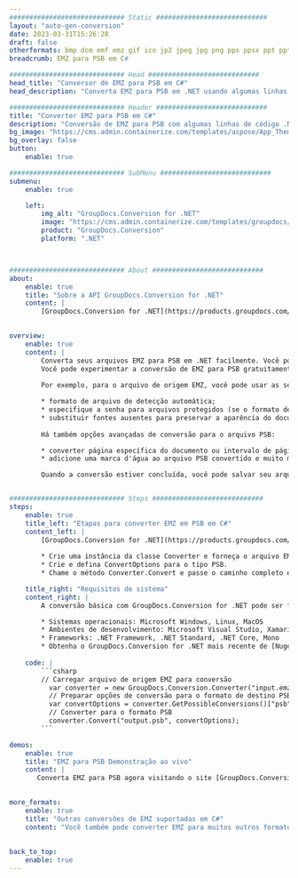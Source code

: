 ```yaml
---
############################# Static ############################
layout: "auto-gen-conversion"
date: 2023-03-31T15:26:28
draft: false
otherformats: bmp dcm emf emz gif ico jp2 jpeg jpg png pps ppsx ppt pptx psb psd svg svgz tga tif tiff webp wmf wmz
breadcrumb: EMZ para PSB em C#

############################# Head ############################
head_title: "Conversor de EMZ para PSB em C#"
head_description: "Converta EMZ para PSB em .NET usando algumas linhas de código. Use a API de conversão de documentos do GroupDocs para converter mais de 160 formatos de arquivo."

############################# Header ############################
title: "Converter EMZ para PSB em C#"
description: "Conversão de EMZ para PSB com algumas linhas de código .NET"
bg_image: "https://cms.admin.containerize.com/templates/aspose/App_Themes/V3/images/bg/header1.png"
bg_overlay: false
button:
    enable: true

############################# SubMenu ############################
submenu:
    enable: true

    left:
        img_alt: "GroupDocs.Conversion for .NET"
        image: "https://cms.admin.containerize.com/templates/groupdocs/images/product-logos/90x90-noborder/groupdocs-conversion-net.png"
        product: "GroupDocs.Conversion"
        platform: ".NET"



############################# About ############################
about:
    enable: true
    title: "Sobre a API GroupDocs.Conversion for .NET"
    content: |
        [GroupDocs.Conversion for .NET](https://products.groupdocs.com/conversion/net/) pode ser usado para converter Microsoft Word, Excel, PowerPoint, PDF, Visio e outros formatos. GroupDocs.Conversion é uma API independente que é adequada para sistemas internos e de back-end onde é necessário alto desempenho. Não depende de nenhum software como Microsoft ou Open Office.
    

overview:
    enable: true
    content: |
        Converta seus arquivos EMZ para PSB em .NET facilmente. Você pode usar apenas algumas linhas de código C# em qualquer plataforma de sua escolha, como - Windows, Linux, macOS.
        Você pode experimentar a conversão de EMZ para PSB gratuitamente e avaliar a qualidade dos resultados da conversão. Juntamente com cenários de conversão de arquivo simples, você pode tentar opções mais avançadas para carregar o arquivo de origem EMZ e para salvar o resultado de saída PSB. 
        
        Por exemplo, para o arquivo de origem EMZ, você pode usar as seguintes opções de carregamento:

        * formato de arquivo de detecção automática;
        * especifique a senha para arquivos protegidos (se o formato de arquivo suportar);
        * substituir fontes ausentes para preservar a aparência do documento.
        
        Há também opções avançadas de conversão para o arquivo PSB:

        * converter página específica do documento ou intervalo de páginas;
        * adicione uma marca d'água ao arquivo PSB convertido e muito mais.

        Quando a conversão estiver concluída, você pode salvar seu arquivo PSB no caminho do arquivo local ou em qualquer armazenamento de terceiros, como FTP, Amazon S3, Google Drive, Dropbox etc. Observe - para converter EMZ para {{ TO}} não há necessidade de nenhum software adicional instalado - como MS Office, Open Office, Adobe Acrobat Reader etc.


############################# Steps ############################
steps:
    enable: true
    title_left: "Etapas para converter EMZ em PSB em C#"
    content_left: |
        [GroupDocs.Conversion for .NET](https://products.groupdocs.com/conversion/net/) torna mais fácil para os desenvolvedores converter um arquivo EMZ para PSB com algumas linhas de código.
        
        * Crie uma instância da classe Converter e forneça o arquivo EMZ com o caminho completo
        * Crie e defina ConvertOptions para o tipo PSB.
        * Chame o método Converter.Convert e passe o caminho completo e o formato (PSB) como parâmetro

    title_right: "Requisitos de sistema"
    content_right: |
        A conversão básica com GroupDocs.Conversion for .NET pode ser feita em apenas algumas etapas simples. Nossas APIs são suportadas em todas as principais plataformas e sistemas operacionais. Antes de executar o código abaixo, certifique-se de ter os seguintes pré-requisitos instalados em seu sistema.

        * Sistemas operacionais: Microsoft Windows, Linux, MacOS
        * Ambientes de desenvolvimento: Microsoft Visual Studio, Xamarin, MonoDevelop
        * Frameworks: .NET Framework, .NET Standard, .NET Core, Mono
        * Obtenha o GroupDocs.Conversion for .NET mais recente de [Nuget](https://www.nuget.org/packages/groupdocs.conversion)
         
    code: |
        ```csharp    
        // Carregar arquivo de origem EMZ para conversão
          var converter = new GroupDocs.Conversion.Converter("input.emz");
          // Preparar opções de conversão para o formato de destino PSB
          var convertOptions = converter.GetPossibleConversions()["psb"].ConvertOptions;
          // Converter para o formato PSB
          converter.Convert("output.psb", convertOptions);
        ```

demos:
    enable: true
    title: "EMZ para PSB Demonstração ao vivo"
    content: |
       Converta EMZ para PSB agora visitando o site [GroupDocs.Conversion App](https://products.groupdocs.app/conversion/family). A demonstração online tem as seguintes vantagens
          

more_formats:
    enable: true
    title: "Outras conversões de EMZ suportadas em C#"
    content: "Você também pode converter EMZ para muitos outros formatos de arquivo. Por favor, veja a lista abaixo."
       
       
back_to_top:
    enable: true
---
```

